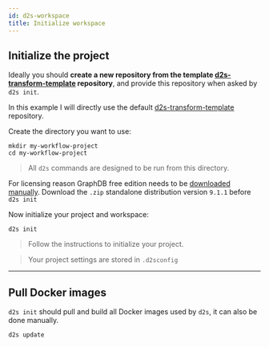 ```yaml
---
id: d2s-workspace
title: Initialize workspace
---
```


## Initialize the project

Ideally you should **create a new repository from the template [d2s-transform-template](https://github.com/MaastrichtU-IDS/d2s-transform-template) repository**, and provide this repository when asked by `d2s init`.

In this example I will directly use the default [d2s-transform-template](https://github.com/MaastrichtU-IDS/d2s-transform-template) repository.

Create the directory you want to use:

```shell
mkdir my-workflow-project
cd my-workflow-project
```

> All `d2s` commands are designed to be run from this directory.

For licensing reason GraphDB free edition needs to be [downloaded manually](https://ontotext.com/products/graphdb/ ). Download the `.zip` standalone distribution version `9.1.1` before `d2s init`

Now initialize your project and workspace:

```shell
d2s init
```

> Follow the instructions to initialize your project.

> Your project settings are stored in `.d2sconfig`

---

## Pull Docker images

`d2s init` should pull and build all Docker images used by `d2s`, it can also be done manually.

```shell
d2s update
```
